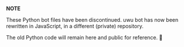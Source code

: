 **NOTE**

These Python bot files have been discontinued. uwu bot has now been rewritten in JavaScript, in a different (private) repository. 

The old Python code will remain here and public for reference. 🐍
